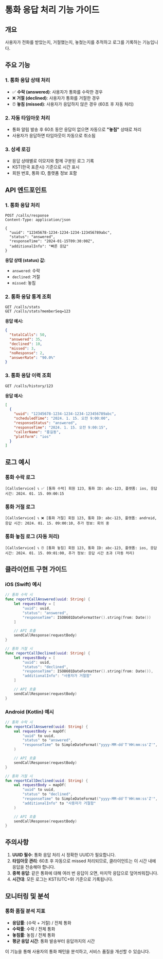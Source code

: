 # 통화 응답 처리 기능 가이드

## 개요

사용자가 전화를 받았는지, 거절했는지, 놓쳤는지를 추적하고 로그를 기록하는 기능입니다.

## 주요 기능

### 1. 통화 응답 상태 처리

- ✅ **수락 (answered)**: 사용자가 통화를 수락한 경우
- ❌ **거절 (declined)**: 사용자가 통화를 거절한 경우
- ⏰ **놓침 (missed)**: 사용자가 응답하지 않은 경우 (60초 후 자동 처리)

### 2. 자동 타임아웃 처리

- 통화 알림 발송 후 60초 동안 응답이 없으면 자동으로 **"놓침"** 상태로 처리
- 사용자가 응답하면 타임아웃이 자동으로 취소됨

### 3. 상세 로깅

- 응답 상태별로 이모지와 함께 구분된 로그 기록
- KST(한국 표준시) 기준으로 시간 표시
- 회원 번호, 통화 ID, 플랫폼 정보 포함

## API 엔드포인트

### 1. 통화 응답 처리

```http
POST /calls/response
Content-Type: application/json

{
  "uuid": "12345678-1234-1234-1234-123456789abc",
  "status": "answered",
  "responseTime": "2024-01-15T09:30:00Z",
  "additionalInfo": "빠른 응답"
}
```

**응답 상태 (status) 값:**

- `answered`: 수락
- `declined`: 거절
- `missed`: 놓침

### 2. 통화 응답 통계 조회

```http
GET /calls/stats
GET /calls/stats?memberSeq=123
```

**응답 예시:**

```json
{
  "totalCalls": 50,
  "answered": 35,
  "declined": 10,
  "missed": 3,
  "noResponse": 2,
  "answerRate": "90.0%"
}
```

### 3. 통화 응답 이력 조회

```http
GET /calls/history/123
```

**응답 예시:**

```json
[
  {
    "uuid": "12345678-1234-1234-1234-123456789abc",
    "scheduledTime": "2024. 1. 15. 오전 9:00:00",
    "responseStatus": "answered",
    "responseTime": "2024. 1. 15. 오전 9:00:15",
    "callerName": "홍길동",
    "platform": "ios"
  }
]
```

## 로그 예시

### 통화 수락 로그

```
[CallsService] 📞 ✅ [통화 수락] 회원 123, 통화 ID: abc-123, 플랫폼: ios, 응답 시간: 2024. 01. 15. 09:00:15
```

### 통화 거절 로그

```
[CallsService] 📞 ❌ [통화 거절] 회원 123, 통화 ID: abc-123, 플랫폼: android, 응답 시간: 2024. 01. 15. 09:00:10, 추가 정보: 회의 중
```

### 통화 놓침 로그 (자동 처리)

```
[CallsService] 📞 ⏰ [통화 놓침] 회원 123, 통화 ID: abc-123, 플랫폼: ios, 응답 시간: 2024. 01. 15. 09:01:00, 추가 정보: 응답 시간 초과 (자동 처리)
```

## 클라이언트 구현 가이드

### iOS (Swift) 예시

```swift
// 통화 수락 시
func reportCallAnswered(uuid: String) {
    let requestBody = [
        "uuid": uuid,
        "status": "answered",
        "responseTime": ISO8601DateFormatter().string(from: Date())
    ]

    // API 호출
    sendCallResponse(requestBody)
}

// 통화 거절 시
func reportCallDeclined(uuid: String) {
    let requestBody = [
        "uuid": uuid,
        "status": "declined",
        "responseTime": ISO8601DateFormatter().string(from: Date()),
        "additionalInfo": "사용자가 거절함"
    ]

    // API 호출
    sendCallResponse(requestBody)
}
```

### Android (Kotlin) 예시

```kotlin
// 통화 수락 시
fun reportCallAnswered(uuid: String) {
    val requestBody = mapOf(
        "uuid" to uuid,
        "status" to "answered",
        "responseTime" to SimpleDateFormat("yyyy-MM-dd'T'HH:mm:ss'Z'", Locale.getDefault()).format(Date())
    )

    // API 호출
    sendCallResponse(requestBody)
}

// 통화 거절 시
fun reportCallDeclined(uuid: String) {
    val requestBody = mapOf(
        "uuid" to uuid,
        "status" to "declined",
        "responseTime" to SimpleDateFormat("yyyy-MM-dd'T'HH:mm:ss'Z'", Locale.getDefault()).format(Date()),
        "additionalInfo" to "사용자가 거절함"
    )

    // API 호출
    sendCallResponse(requestBody)
}
```

## 주의사항

1. **UUID 필수**: 통화 응답 처리 시 정확한 UUID가 필요합니다.
2. **타임아웃 관리**: 60초 후 자동으로 missed 처리되므로, 클라이언트는 이 시간 내에 응답을 전송해야 합니다.
3. **중복 응답**: 같은 통화에 대해 여러 번 응답이 오면, 마지막 응답으로 덮어씌워집니다.
4. **시간대**: 모든 로그는 KST(UTC+9) 기준으로 기록됩니다.

## 모니터링 및 분석

### 통화 품질 분석 지표

- **응답률**: (수락 + 거절) / 전체 통화
- **수락률**: 수락 / 전체 통화
- **놓침률**: 놓침 / 전체 통화
- **평균 응답 시간**: 통화 발송부터 응답까지의 시간

이 기능을 통해 사용자의 통화 패턴을 분석하고, 서비스 품질을 개선할 수 있습니다.
